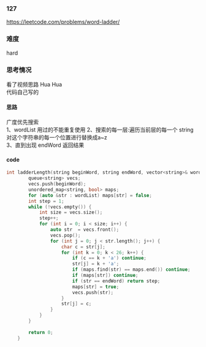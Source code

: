 ### 127
https://leetcode.com/problems/word-ladder/

### 难度
hard

### 思考情况
看了视频思路 Hua Hua \
代码自己写的

#### 思路
广度优先搜索 \
1、wordList 用过的不能重复使用
2、搜索的每一层:遍历当前层的每一个 string 对这个字符串的每一个位置进行替换成a~z \
3、直到出现 endWord 返回结果

#### code
```cpp
int ladderLength(string beginWord, string endWord, vector<string>& wordList) {
        queue<string> vecs;
        vecs.push(beginWord);
        unordered_map<string, bool> maps;
        for (auto &str : wordList) maps[str] = false;
        int step = 1;
        while (!vecs.empty()) {
            int size = vecs.size();
            step++;
            for (int i = 0; i < size; i++) {
                auto str  = vecs.front();
                vecs.pop();
                for (int j = 0; j < str.length(); j++) {
                    char c = str[j];
                    for (int k = 0; k < 26; k++) {
                        if (c == k + 'a') continue;
                        str[j] = k + 'a';
                        if (maps.find(str) == maps.end()) continue;
                        if (maps[str]) continue;
                        if (str == endWord) return step;
                        maps[str] = true;
                        vecs.push(str);
                    }
                    str[j] = c;
                }
            }
        }
        
        return 0;
    }
```